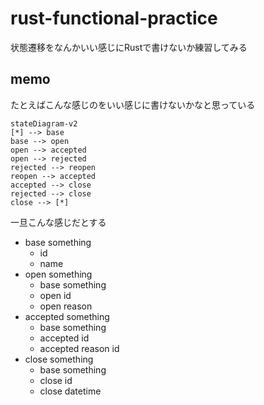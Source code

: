 # rust-functional-practice

状態遷移をなんかいい感じにRustで書けないか練習してみる

## memo

たとえばこんな感じのをいい感じに書けないかなと思っている

```mermaid
stateDiagram-v2
[*] --> base
base --> open
open --> accepted
open --> rejected
rejected --> reopen
reopen --> accepted
accepted --> close
rejected --> close
close --> [*]
```

一旦こんな感じだとする

- base something
  - id
  - name
- open something
  - base something
  - open id
  - open reason
- accepted something
  - base something
  - accepted id
  - accepted reason id
- close something
  - base something
  - close id
  - close datetime

